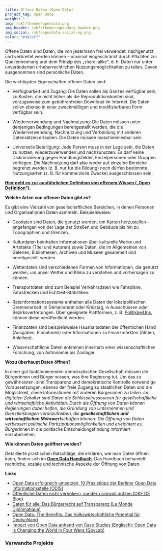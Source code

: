 ```yaml
---
title: Offene Daten (Open Data)
project_tag: Open Data
weight: 1
img: /okf/themen/opendata.png
img_header: /okf/themen/opendata_header.png
img_social: /okf/opendata-social-og.png
color: "#382eff"
---
```



Offene Daten sind Daten, die von jedermann frei verwendet, nachgenutzt und verbreitet werden können – maximal eingeschränkt durch Pflichten zur Quellennennung und dem Prinzip des „share-alike", d. h. Daten nur unter unveränderten urheberrechtlichen Nutzungsmöglichkeiten zu teilen. Davon ausgenommen sind persönliche Daten.


<!--more-->

Die wichtigsten Eigenschaften offener Daten sind: 

* Verfügbarkeit und Zugang: Die Daten sollen als Ganzes verfügbar sein, zu Kosten, die nicht höher als die Reproduktionskosten sind, vorzugsweise zum gebührenfreien Download im Internet. Die Daten sollen ebenso in einer zweckmäßigen und modifizierbaren Form verfügbar sein.

* Wiederverwendung und Nachnutzung: Die Daten müssen unter denjenigen Bedingungen bereitgestellt werden, die die Wiederverwendung, Nachnutzung und Verbindung mit anderen Datensätzen erlauben. Die Daten müssen maschinenlesbar sein.

* Universelle Beteiligung: Jede Person muss in der Lage sein, die Daten zu nutzen, wiederzuverwenden und nachzunutzen. Es darf keine Diskriminierung gegen Handlungsfelder, Einzelpersonen oder Gruppen vorliegen. Die Nachnutzung darf also weder auf einzelne Bereiche begrenzt werden (z. B. nur für die Bildung) noch dürfen bestimmte Nutzungsarten (z. B. für kommerzielle Zwecke) ausgeschlossen sein.

**[Hier geht es zur ausführlichen Definition von offenem Wissen („Open Definition")](http://opendefinition.org/okd/deutsch/)**.

**Welche Arten von offenen Daten gibt es?**

Es gibt eine Vielzahl von gesellschaftlichen Bereichen, in denen Personen und Organisationen Daten sammeln. Beispielsweise: 

* Geodaten sind Daten, die genutzt werden, um Karten herzustellen – angefangen von der Lage der Straßen und Gebäude bis hin zu Topographien und Grenzen.

* Kulturdaten beinhalten Informationen über kulturelle Werke und Artefakte (Titel und Autoren) sowie Daten, die im Allgemeinen von Galerien, Bibliotheken, Archiven und Museen gesammelt und bereitgestellt werden.

* Wetterdaten sind verschiedenen Formen von Informationen, die genutzt werden, um unser Wetter und Klima zu verstehen und vorhersagen zu können.

* Transportdaten sind zum Beispiel Verkehrsdaten wie Fahrpläne, Fahrstrecken und Echtzeit-Statistiken.

* Ratsinformationssysteme enthalten alle Daten der lokalpolitischen Gremienarbeit im Gemeinderat oder Kreistag, in Ausschüssen oder Bezirksvertretungen. Über geeignete Plattformen, z. B. [PolitikbeiUns](https://politik-bei-uns.de/), können diese veröffentlicht werden. 

* Finanzdaten sind beispielsweise Haushaltsdaten der öffentlichen Hand (Ausgaben, Einnahmen) oder Informationen zu Finanzmärkten (Aktien, Anleihen).

* Wissenschaftliche Daten entstehen innerhalb einer wissenschaftlichen Forschung, von Astronomie bis Zoologie.

**Wozu überhaupt Daten öffnen?**

In einer gut funktionierenden demokratischen Gesellschaft müssen die Bürgerinnen und Bürger wissen, was ihre Regierung tut. Um das zu gewährleisten, sind Transparenz und demokratische Kontrolle notwendige Voraussetzungen, ebenso der freie Zugang zu staatlichen Daten und die Möglichkeit, diese Informationen mit anderen Bürger*innen zu teilen. Im digitalen Zeitalter sind Daten die Schlüsselressourcen für gesellschaftliche und wirtschaftliche Aktivitäten. Durch die Öffnung von Daten können Regierungen dabei helfen, die Gründung von Unternehmen und Dienstleistungen voranzutreiben, die **gesellschaftlichen und wirtschaftlichen Mehrwert**schaffen können. Die Öffnung von Daten verbessert politische Partizipationsmöglichkeiten und erleichtert es, Bürger*innen in die politische Entscheidungsfindung informiert einzubeziehen. 

**Wie können Daten geöffnet werden?**

Detaillierte praktischen Ratschläge, die erklären, wie man Daten öffnen kann, finden sich im **[Open Data Handbuch](http://opendatahandbook.org/de/how-to-open-up-data/index.html)**. Das Handbuch behandelt rechtliche, soziale und technische Aspekte der Öffnung von Daten.

**Links**

* [Open Data erfolgreich umsetzen: 10 Praxistipps der Berliner Open Data Informationsstelle (ODIS)](https://www.verwaltung-der-zukunft.org/transformation/open-data-erfolgreich-umsetzen)
* [Öffentliche Daten nicht verhökern, sondern sinnvoll nutzen (OKF DE Blog)](https://okfn.de/blog/2018/04/Oeffentliche-Daten-nicht-verhoekern-sondern-sinnvoll-nutzen/)
* [Daten für alle: Das Bürgerrecht auf Transparenz (Le Monde Diplomatique)](https://monde-diplomatique.de/artikel/!5390836)
* [Open Data. The Benefits. Das Volkswirtschaftliche Potential für Deutschland](https://www.kas.de/einzeltitel/-/content/open-data.-the-benefits1)
* [Impact von Open Data anhand von Case Studies (Englisch): Open Data is Changing the World in Four Ways (GovLab)](http://odimpact.org/)

### Verwandte Projekte 